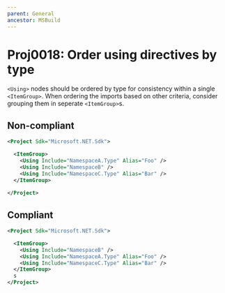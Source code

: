 ```yaml
---
parent: General
ancestor: MSBuild
---
```


# Proj0018: Order using directives by type
`<Using>` nodes should be ordered by type for consistency within a single
`<ItemGroup>`. When ordering the imports based on other criteria, consider
grouping them in seperate `<ItemGroup>`s.

## Non-compliant
``` xml
<Project Sdk="Microsoft.NET.Sdk">

  <ItemGroup>
    <Using Include="NamespaceA.Type" Alias="Foo" />
    <Using Include="NamespaceB" />
    <Using Include="NamespaceC.Type" Alias="Bar" />
  </ItemGroup>
  
</Project>
```

## Compliant
``` xml
<Project Sdk="Microsoft.NET.Sdk">

  <ItemGroup>
    <Using Include="NamespaceB" />
    <Using Include="NamespaceA.Type" Alias="Foo" />
    <Using Include="NamespaceC.Type" Alias="Bar" />
  </ItemGroup>
  s
</Project>
```
